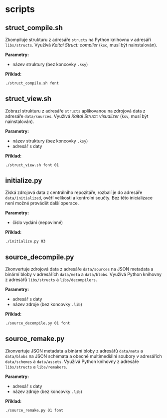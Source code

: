 # scripts

## struct_compile.sh

Zkompiluje strukturu z adresáře `structs` na Python knihovnu v adresáři `libs/structs`. Využívá *Kaitai Struct: compiler* (`ksc`, musí být nainstalován).

**Parametry:**

* název struktury (bez koncovky `.ksy`)

**Příklad:**

```bash
./struct_compile.sh font
```

## struct_view.sh

Zobrazí strukturu z adresáře `structs` aplikovanou na zdrojová data z adresáře `data/sources`. Využívá *Kaitai Struct: visualizer* (`ksv`, musí být nainstalován).

**Parametry:**

* název struktury (bez koncovky `.ksy`)
* adresář s daty

**Příklad:**

```bash
./struct_view.sh font 01
```

## initialize.py

Získá zdrojová data z centrálního repozitáře, rozbalí je do adresáře `data/initialized`, ověří velikosti a kontrolní součty. Bez této inicializace není možné provádět další operace.

**Parametry:**

* číslo vydání (nepovinné)

**Příklad:**

```bash
./initialize.py 03
```

## source_decompile.py

Zkonvertuje zdrojová data z adresáře `data/sources` na JSON metadata a binární bloby v adresářích `data/meta` a `data/blobs`. Využívá Python knihovny z adresářů `libs/structs` a `libs/decompilers`.

**Parametry:**

* adresář s daty
* název zdroje (bez koncovky `.lib`)

**Příklad:**

```bash
./source_decompile.py 01 font
```

## source_remake.py

Zkonvertuje JSON metadata a binární bloby z adresářů `data/meta` a `data/blobs` na JSON schémata a obecné multimediální soubory v adresářích `data/schemes` a `data/assets`. Využívá Python knihovny z adresáře `libs/structs` a `libs/remakers`.

**Parametry:**

* adresář s daty
* název zdroje (bez koncovky `.lib`)

**Příklad:**

```bash
./source_remake.py 01 font
```
